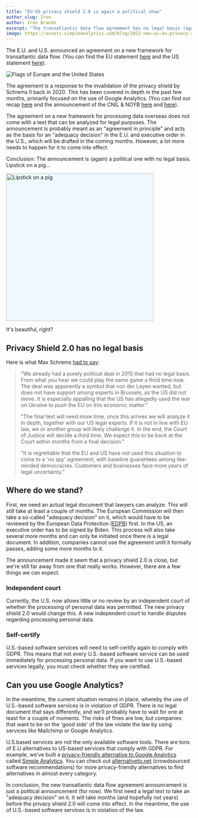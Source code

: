 ```yaml
---
title: "EU-US privacy shield 2.0 is again a political show"
author_slug: Iron
author: Iron Brands
excerpt: "The transatlantic data flow agreement has no legal basis (again). The privacy Shield 2.0 is just political nonsense."
image: https://assets.simpleanalytics.com/blog/2022-new-us-eu-privacy-shield/social-media.png
---
```


The E.U. and U.S. announced an agreement on a new framework for transatlantic data flow. (You can find the EU statement [here](https://ec.europa.eu/commission/presscorner/detail/en/STATEMENT_21_1443) and the US statement [here](https://www.whitehouse.gov/briefing-room/speeches-remarks/2022/03/25/remarks-by-president-biden-and-european-commission-president-ursula-von-der-leyen-in-joint-press-statement/)).

<img src="https://assets.simpleanalytics.com/blog/2022-new-us-eu-privacy-shield/background-image.png" alt="Flags of Europe and the United States" class="border-radius" />

The agreement is a response to the invalidation of the privacy shield by Schrems II back in 2020. This has been covered in depth in the past few months, primarily focused on the use of Google Analytics. (You can find our recap [here](https://blog.simpleanalytics.com/will-google-analytics-be-banned-in-the-eu) and the announcement of the CNIL & NOYB [here](https://www.cnil.fr/en/use-google-analytics-and-data-transfers-united-states-cnil-orders-website-manageroperator-comply) and [here](https://noyb.eu/en/austrian-dsb-eu-us-data-transfers-google-analytics-illegal)).

The agreement on a new framework for processing data overseas does not come with a text that can be analyzed for legal purposes. The announcement is probably meant as an "agreement in principle" and acts as the basis for an "adequacy decision" in the E.U. and executive order in the U.S., which will be drafted in the coming months. However, a lot more needs to happen for it to come into effect.

Conclusion: The announcement is (again) a political one with no legal basis. Lipstick on a pig...

<img src="https://assets.simpleanalytics.com/blog/2022-new-us-eu-privacy-shield/lipstick-on-a-pig.png" alt="Lipstick on a pig" class="border-radius" style="width: 400px; margin: 0 auto; background-color: #eef9ff;" />
<p class="caption" markdown="1">
  It's beautiful, right?
</p>

## Privacy Shield 2.0 has no legal basis

Here is what Max Schrems [had to say](https://noyb.eu/en/privacy-shield-20-first-reaction-max-schrems):

> "We already had a purely political deal in 2015 that had no legal basis. From what you hear we could play the same game a third time now. The deal was apparently a symbol that von der Leyen wanted, but does not have support among experts in Brussels, as the US did not move. It is especially appalling that the US has allegedly used the war on Ukraine to push the EU on this economic matter."
> 
> "The final text will need more time, once this arrives we will analyze it in depth, together with our US legal experts. If it is not in line with EU law, we or another group will likely challenge it. In the end, the Court of Justice will decide a third time. We expect this to be back at the Court within months from a final decision."
> 
> "It is regrettable that the EU and US have not used this situation to come to a 'no spy' agreement, with baseline guarantees among like-minded democracies. Customers and businesses face more years of legal uncertainty."

## Where do we stand?

First, we need an actual legal document that lawyers can analyze. This will still take at least a couple of months. The European Commission will then take a so-called "adequacy decision" on it, which would have to be reviewed by the European Data Protection ([EDPB](https://edpb.europa.eu/edpb_en)) first. In the US, an executive order has to be signed by Biden. This process will also take several more months and can only be initiated once there is a legal document. In addition, companies cannot use the agreement until it formally passes, adding some more months to it.

The announcement made it seem that a privacy shield 2.0 is close, but we're still far away from one that really works. However, there are a few things we can expect.

### Independent court

Currently, the U.S. now allows little or no review by an independent court of whether the processing of personal data was permitted. The new privacy shield 2.0 would change this. A new independent court to handle disputes regarding processing personal data.

### Self-certify

U.S.-based software services will need to self-certify again to comply with GDPR. This means that not every U.S.-based software service can be used immediately for processing personal data. If you want to use U.S.-based services legally, you must check whether they are certified. 

## Can you use Google Analytics?

In the meantime, the current situation remains in place, whereby the use of U.S.-based software services is in violation of GDPR. There is no legal document that says differently, and we'll probably have to wait for one at least for a couple of moments. The risks of fines are low, but companies that want to be on the 'good side' of the law violate the law by using services like Mailchimp or Google Analytics.

U.S.based services are not the only available software tools. There are tons of E.U alternatives to US-based services that comply with GDPR. For example, we've built a [privacy-friendly alternative to Google Analytics](https://blog.simpleanalytics.com/why-simple-analytics-is-a-great-alternative-to-google-analytics) called [Simple Analytics](https://simpleanalytics.com/). You can check out [alternativeto.net](https://alternativeto.net/) (crowdsourced software recommendations) for more privacy-friendly alternatives to find alternatives in almost every category.

In conclusion, the new transatlantic data flow agreement announcement is just a political announcement (for now). We first need a legal text to take an "adequacy decision" on it. It will take months (and hopefully not years) before the privacy shield 2.0 will come into effect. In the meantime, the use of U.S.-based software services is in violation of the law.
